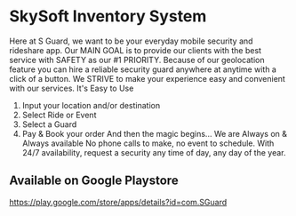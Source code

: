 # SkySoft Inventory System
Here at S Guard, we want to be your everyday mobile security and rideshare app. Our MAIN GOAL is to provide our clients with the best service with SAFETY as our #1 PRIORITY. Because of our geolocation feature you can hire a reliable security guard anywhere at anytime with a click of a button. 
We STRIVE to make your experience easy and convenient with our services. 
It's Easy to Use 
1. Input your location and/or destination 
2. Select Ride or Event 
3. Select a Guard 
4. Pay &amp; Book your order 
And then the magic begins... 
We are Always on &amp; Always available 
No phone calls to make, no event to schedule. With 24/7 availability, request a security any time of day, any day of the year.

## Available on Google Playstore 
https://play.google.com/store/apps/details?id=com.SGuard
